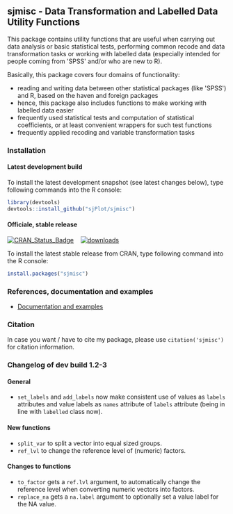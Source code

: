 sjmisc - Data Transformation and Labelled Data Utility Functions
------------------------------------------------------------------------------
This package contains utility functions that are useful when carrying out data analysis or basic statistical tests, performing common recode and data transformation tasks or working with labelled data (especially intended for people coming from 'SPSS' and/or who are new to R).

Basically, this package covers four domains of functionality:
* reading and writing data between other statistical packages (like 'SPSS') and R, based on the haven and foreign packages
* hence, this package also includes functions to make working with labelled data easier
* frequently used statistical tests and computation of statistical coefficients, or at least convenient wrappers for such test functions
* frequently applied recoding and variable transformation tasks


### Installation

#### Latest development build

To install the latest development snapshot (see latest changes below), type following commands into the R console:

```r
library(devtools)
devtools::install_github("sjPlot/sjmisc")
```

#### Officiale, stable release
[![CRAN_Status_Badge](http://www.r-pkg.org/badges/version/sjmisc)](http://cran.r-project.org/package=sjmisc)
&#160;&#160;
[![downloads](http://cranlogs.r-pkg.org/badges/sjmisc)](http://cranlogs.r-pkg.org/)

To install the latest stable release from CRAN, type following command into the R console:

```r
install.packages("sjmisc")
```

### References, documentation and examples

- [Documentation and examples](http://www.strengejacke.de/sjPlot/)


### Citation

In case you want / have to cite my package, please use `citation('sjmisc')` for citation information. 


### Changelog of dev build 1.2-3

#### General
* `set_labels` and `add_labels` now make consistent use of values as `labels` attributes and value labels as `names` attribute of `labels` attribute (being in line with `labelled` class now).

#### New functions
* `split_var` to split a vector into equal sized groups.
* `ref_lvl` to change the reference level of (numeric) factors.

#### Changes to functions
* `to_factor` gets a `ref.lvl` argument, to automatically change the reference level when converting numeric vectors into factors.
* `replace_na` gets a `na.label` argument to optionally set a value label for the NA value.
